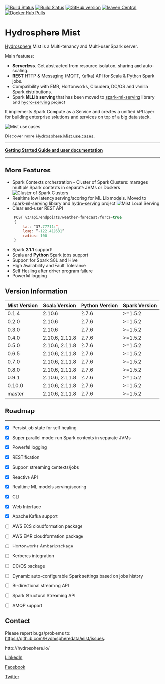 [![Build Status](https://jenkins.hydrosphere.io/buildStatus/icon?job=hydrosphere/mist/master)](https://jenkins.hydrosphere.io/job/hydrosphere/job/mist/job/master/)
[![Build Status](https://travis-ci.org/Hydrospheredata/mist.svg?branch=master)](https://travis-ci.org/Hydrospheredata)
[![GitHub version](https://badge.fury.io/gh/hydrospheredata%2Fmist.svg)](https://badge.fury.io/gh/hydrospheredata%2Fmist) [![Maven Central](https://maven-badges.herokuapp.com/maven-central/io.hydrosphere/mist-lib-spark2_2.11/badge.svg)](https://maven-badges.herokuapp.com/maven-central/io.hydrosphere/mist-lib-spark2_2.11/)
[![Docker Hub Pulls](https://img.shields.io/docker/pulls/hydrosphere/mist.svg)](https://img.shields.io/docker/pulls/hydrosphere/mist.svg)
# Hydrosphere Mist

[Hydrosphere](http://hydrosphere.io) Mist is a Multi-tenancy and Multi-user Spark server.

Main features:
* **Serverless**. Get abstracted from resource isolation, sharing and auto-scaling. 
* **REST** HTTP & Messaging (MQTT, Kafka) API for Scala & Python Spark jobs.
* Compatibility with EMR, Hortonworks, Cloudera, DC/OS and vanilla Spark distributions.
* Spark **MLLib serving** that has been moved to [spark-ml-serving](https://github.com/Hydrospheredata/spark-ml-serving) library and [hydro-serving](https://github.com/Hydrospheredata/hydro-serving) project

It implements Spark Compute as a Service and creates a unified API layer for building enterprise solutions and services on top of a big data stack.

![Mist use cases](http://hydrosphere.io/wp-content/uploads/2016/06/Mist-scheme-1050x576.png)

Discover more [Hydrosphere Mist use cases](/docs/use-cases/README.md).

-----------------

**[Getting Started Guide and user documentation](/docs/README.md)**

-----------------

## More Features

- Spark Contexts orchestration - Cluster of Spark Clusters: manages multiple Spark contexts in separate JVMs or Dockers
![Cluster of Spark Clusters](http://dv9c7babquml0.cloudfront.net/docs-images/mist-cluster-of-spark-clusters.gif)
- Realtime low latency serving/scoring for ML Lib models. Moved to [spark-ml-serving](https://github.com/Hydrospheredata/spark-ml-serving) library and [hydro-serving](https://github.com/Hydrospheredata/hydro-serving) project
![Mist Local Serving](http://dv9c7babquml0.cloudfront.net/docs-images/mist-model-serving.jpg)
- Clear end-user REST API
```javascript
    POST v2/api/endpoints/weather-forecast?force=true
    {
        lat: “37.777114”,
        long: “-122.419631”
        radius: 100
    }
```
- Spark **2.1.1** support! 
- Scala and **Python** Spark jobs support
- Support for Spark SQL and Hive
- High Availability and Fault Tolerance
- Self Healing after driver program failure
- Powerful logging

## Version Information

| Mist Version   | Scala Version  | Python Version | Spark Version    |
|----------------|----------------|----------------|------------------|
| 0.1.4          | 2.10.6         | 2.7.6          | >=1.5.2          |
| 0.2.0          | 2.10.6         | 2.7.6          | >=1.5.2          |
| 0.3.0          | 2.10.6         | 2.7.6          | >=1.5.2          |
| 0.4.0          | 2.10.6, 2.11.8 | 2.7.6          | >=1.5.2          |
| 0.5.0          | 2.10.6, 2.11.8 | 2.7.6          | >=1.5.2          |
| 0.6.5          | 2.10.6, 2.11.8 | 2.7.6          | >=1.5.2          |
| 0.7.0          | 2.10.6, 2.11.8 | 2.7.6          | >=1.5.2          |
| 0.8.0          | 2.10.6, 2.11.8 | 2.7.6          | >=1.5.2          |
| 0.9.1          | 2.10.6, 2.11.8 | 2.7.6          | >=1.5.2          |
| 0.10.0         | 2.10.6, 2.11.8 | 2.7.6          | >=1.5.2          |
| master         | 2.10.6, 2.11.8 | 2.7.6          | >=1.5.2          |


## Roadmap

-----------------
- [x] Persist job state for self healing
- [x] Super parallel mode: run Spark contexts in separate JVMs
- [x] Powerful logging
- [x] RESTification
- [x] Support streaming contexts/jobs
- [x] Reactive API
- [x] Realtime ML models serving/scoring
- [x] CLI
- [x] Web Interface
- [x] Apache Kafka support
- [ ] AWS ECS cloudformation package 
- [ ] AWS EMR cloudformation package
- [ ] Hortonworks Ambari package
- [ ] Kerberos integration
- [ ] DC/OS package
- [ ] Dynamic auto-configurable Spark settings based on jobs history
- [ ] Bi-directional streaming API
- [ ] Spark Structural Streaming API
- [ ] AMQP support


## Contact

Please report bugs/problems to: 
<https://github.com/Hydrospheredata/mist/issues>.

<http://hydrosphere.io/>

[LinkedIn](https://www.linkedin.com/company/hydrospherebigdata)

[Facebook](https://www.facebook.com/hydrosphere.io/)

[Twitter](https://twitter.com/hydrospheredata)

